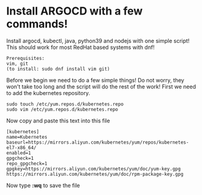# Install ARGOCD with a few commands!
Install argocd, kubectl, java, python39 and nodejs with one simple script! This should work for most RedHat based systems with dnf!
```
Prerequisites:
vim, git
(to install: sudo dnf install vim git)
```
Before we begin we need to do a few simple things! Do not worry, they won't take too long and the script will do the rest of the work!
First we need to add the kubernetes repository.
```dnf vs yum
sudo touch /etc/yum.repos.d/kubernetes.repo
sudo vim /etc/yum.repos.d/kubernetes.repo
```
Now copy and paste this text into this file
```
[kubernetes]
name=Kubernetes
baseurl=https://mirrors.aliyun.com/kubernetes/yum/repos/kubernetes-el7-x86_64/
enabled=1
gpgcheck=1
repo_gpgcheck=1
gpgkey=https://mirrors.aliyun.com/kubernetes/yum/doc/yum-key.gpg https://mirrors.aliyun.com/kubernetes/yum/doc/rpm-package-key.gpg
```
Now type **:wq** to save the file
